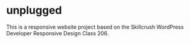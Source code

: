 # unplugged

This is a responsive website project based on the Skillcrush WordPress Developer Responsive Design Class 206.
